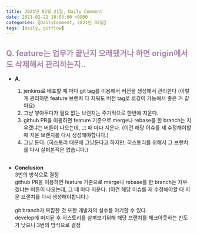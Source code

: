 ```yaml
---
title: 2021년 02월 21일, Daily Comment
date: 2021-02-21 10:03:00 +0900
categories: [DailyComment, 2021년 02월]
tags: [daily, gitflow]
---
```



##  <span style="color: #aa88aa;">Q. feature는 업무가 끝난지 오래됐거나 하면 origin에서도 삭제해서 관리하는지..</span>

*   **A.**
    1.  jenkins로 배포할 때 마다 git tag를 이용해서 버전을 생성해서 관리한다 (이렇게 관리하면 feature 브랜치 다 지워도 버전 tag로 로깅이 가능해서 좋은 거 같아요)
    2.  그냥 쌓아두다가 필요 없는 브랜치는 주기적으로 한번에 지운다.
    3.  github PR을 이용하면 feature 기준으로 merge나 rebase를 한 branch는 지우겠냐는 버튼이 나오는데, 그 때 마다 지운다. (이건 해당 이슈를 재 수정해야할 때 지운 브랜치를 다시 생성해야합니다.)
    4.  그냥 둔다. (히스토리 때문에 그냥둔다고 하지만, 히스토리를 위해서 그 브랜치를 다시 살펴본적은 없습니다.)<br>
        <br>
        
*   **Conclusion**<br>
    3번의 방식으로 결정<br>
    github PR을 이용하면 feature 기준으로 merge나 rebase를 한 branch는 지우겠냐는 버튼이 나오는데, 그 때 마다 지운다. (이건 해당 이슈를 재 수정해야할 때 지운 브랜치를 다시 생성해야합니다.)<br>
    <br>
    git branch가 복잡한 것 또한 개발자의 실수를 야기할 수 있다.<br>
    develop에 머지된 후 히스토리를 살펴보기위해 해당 브랜치를 체크아웃하는 빈도가 낮으니 3번의 방식으로 결정
